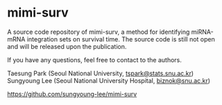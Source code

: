 # mimi-surv

A source code repository of mimi-surv, a method for identifying miRNA-mRNA integration sets on survival time.
The source code is still not open and will be released upon the publication.

If you have any questions, feel free to contact to the authors.

Taesung Park (Seoul National University, tspark@stats.snu.ac.kr)
Sungyoung Lee (Seoul National University Hospital, biznok@snu.ac.kr)

https://github.com/sungyoung-lee/mimi-surv
